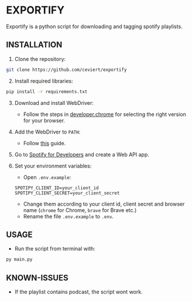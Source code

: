 # EXPORTIFY

Exportify is a python script for downloading and tagging spotify playlists.

## INSTALLATION

1. Clone the repository:
```bash
git clone https://github.com/ceviert/exportify
```

2. Install required libraries:
```bash
pip install -r requirements.txt
```

3. Download and install WebDriver:
    - Follow the steps in [developer.chrome](https://developer.chrome.com/docs/chromedriver/downloads) for selecting the right version for your browser.

4. Add the WebDriver to `PATH`:
    - Follow [this](https://gist.github.com/ScribbleGhost/752ec213b57eef5f232053e04f9d0d54) guide.

5. Go to [Spotify for Developers](https://developer.spotify.com/documentation/web-api) and create a Web API app.

6. Set your environment variables:
    - Open `.env.example`:
    ```env
    SPOTIPY_CLIENT_ID=your_client_id
    SPOTIPY_CLIENT_SECRET=your_client_secret
    ```
    - Change them according to your client id, client secret and browser name (`chrome` for Chrome, `brave` for Brave etc.)
    - Rename the file `.env.example` to `.env`.

## USAGE

- Run the script from terminal with:
```bash
py main.py
```

## KNOWN-ISSUES

- If the playlist contains podcast, the script wont work.